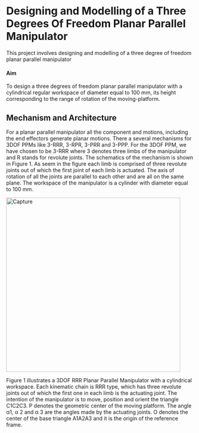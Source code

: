 # Designing and Modelling of a Three Degrees Of Freedom Planar Parallel Manipulator
This project involves designing and modelling of a three degree of freedom planar parallel manipulator
#### Aim 
To design a three degrees of freedom planar parallel manipulator with a cylindrical regular workspace of diameter equal to 100 mm, its height corresponding to the range of rotation of the moving-platform.
## Mechanism and Architecture
For a planar parallel manipulator all the component and motions, including the end effectors generate planar motions. There a several mechanisms for 3DOF PPMs like 3-RRR, 3-RPR, 3-PRR and 3-PPP. For the 3DOF PPM, we have chosen to be 3-RRR where 3 denotes three limbs of the manipulator and R stands for revolute joints. The schematics of the mechanism is shown in Figure 1. As seem in the figure each limb is comprised of three revolute joints out of which the first joint of each limb is actuated. The axis of rotation of all the joints are parallel to each other and are all on the same plane. The workspace of the manipulator is a cylinder with diameter equal to 100 mm.

<img width="467" alt="Capture" src="https://user-images.githubusercontent.com/47361086/126361873-fef3ded1-b7cc-40c0-a313-b598a4ef02e4.PNG">

Figure 1 illustrates a 3DOF RRR Planar Parallel Manipulator with a cylindrical workspace. Each kinematic chain is RRR type, which has three revolute joints out of which the first one in each limb is the actuating joint. The intention of the manipulator is to move, position and orient the triangle C1C2C3. P denotes the geometric center of the moving platform. The angle α1, α 2 and α 3 are the angles made by the actuating joints. O denotes the center of the base triangle A1A2A3 and it is the origin of the reference frame.
